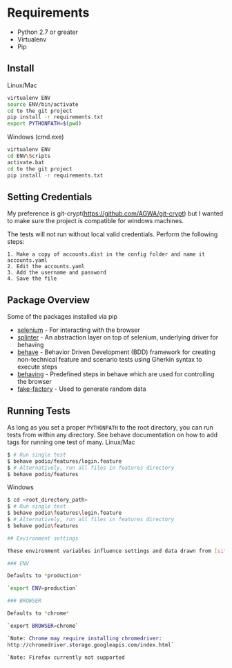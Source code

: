 # Requirements

* Python 2.7 or greater
* Virtualenv
* Pip

## Install

Linux/Mac
```bash
virtualenv ENV
source ENV/bin/activate
cd to the git project
pip install -r requirements.txt
export PYTHONPATH=$(pwd)
```

Windows (cmd.exe)
```bash
virtualenv ENV
cd ENV\Scripts
activate.bat
cd to the git project
pip install -r requirements.txt
```

## Setting Credentials

My preference is git-crypt(https://github.com/AGWA/git-crypt) but I wanted to make sure the project is compatible for windows machines.

The tests will not run without local valid credentials. Perform the following steps:

```
1. Make a copy of accounts.dist in the config folder and name it accounts.yaml
2. Edit the accounts.yaml
3. Add the username and password
4. Save the file
```

## Package Overview

Some of the packages installed via pip

* [selenium](https://selenium.googlecode.com/git/docs/api/py/api.html) - For interacting with the browser
* [splinter](http://splinter.cobrateam.info/) - An abstraction layer on top of selenium, underlying driver for behaving
* [behave](https://github.com/behave/behave) - Behavior Driven Development (BDD) framework for creating non-technical feature and scenario tests using Gherkin syntax to execute steps
* [behaving](https://github.com/ggozad/behaving) - Predefined steps in behave which are used for controlling the browser
* [fake-factory](https://github.com/joke2k/faker) - Used to generate random data


## Running Tests

As long as you set a proper `PYTHONPATH` to the root directory, you can run tests from within any directory. See behave documentation on how to add tags for running one test of many.
Linux/Mac

```bash
$ # Run single test
$ behave podio/features/login.feature
$ # Alternatively, run all files in features directory
$ behave podio/features
```

Windows
```bash
$ cd <root_directory_path>
$ # Run single test
$ behave podio\features\login.feature
$ # Alternatively, run all files in features directory
$ behave podio\features

## Environment settings

These environment variables influence settings and data drawn from [sites.yaml]

### ENV

Defaults to *production*

`export ENV=production`

### BROWSER

Defaults to *chrome*

`export BROWSER=chrome`

`Note: Chrome may require installing chromedriver:
http://chromedriver.storage.googleapis.com/index.html`

`Note: Firefox currently not supported

